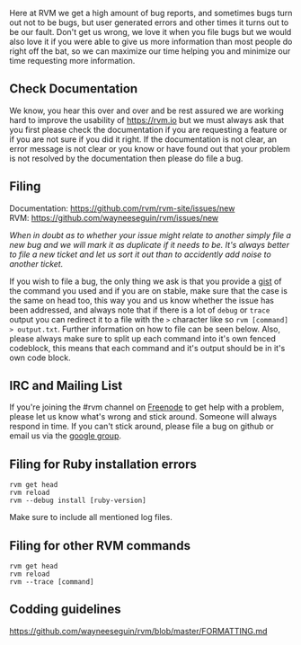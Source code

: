 Here at RVM we get a high amount of bug reports, and sometimes bugs turn out not to be bugs, but user generated errors and other times it turns out to be our fault.  Don't get us wrong, we love it when you file bugs but we would also love it if you were able to give us more information than most people do right off the bat, so we can maximize our time helping you and minimize our time requesting more information.

## Check Documentation

We know, you hear this over and over and be rest assured we are working hard to improve the usability of https://rvm.io but we must always ask that you first please check the documentation if you are requesting a feature or if you are not sure if you did it right.  If the documentation is not clear, an error message is not clear or you know or have found out that your problem is not resolved by the documentation then please do file a bug.

## Filing

Documentation: https://github.com/rvm/rvm-site/issues/new<br />
RVM: https://github.com/wayneeseguin/rvm/issues/new

*When in doubt as to whether your issue might relate to another simply file a new bug and we will mark it as duplicate if it needs to be.  It's always better to file a new ticket and let us sort it out than to accidently add noise to another ticket.*

If you wish to file a bug, the only thing we ask is that you provide a [gist](https://gist.github.com) of the command you used and if you are on stable, make sure that the case is the same on head too, this way you and us know whether the issue has been addressed, and always note that if there is a lot of `debug` or `trace` output you can redirect it to a file with the `>` character like so `rvm [command] > output.txt`.  Further information on how to file can be seen below.  Also, please always make sure to split up each command into it's own fenced codeblock, this means that each command and it's output should be in it's own code block.

## IRC and Mailing List

If you're joining the #rvm channel on [Freenode](http://freenode.net/) to get help with a problem, please let us know what's wrong and stick around. Someone will always respond in time. If you can't stick around, please file a bug on github or email us via the [google group](https://groups.google.com/forum/?fromgroups#!forum/rubyversionmanager).

## Filing for Ruby installation errors

```
rvm get head
rvm reload
rvm --debug install [ruby-version]
```
Make sure to include all mentioned log files.

## Filing for other RVM commands

```
rvm get head
rvm reload
rvm --trace [command]
```

## Codding guidelines
https://github.com/wayneeseguin/rvm/blob/master/FORMATTING.md
